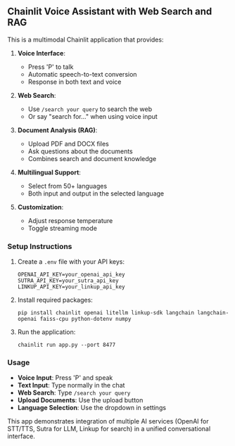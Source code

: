 ## Chainlit Voice Assistant with Web Search and RAG

This is a multimodal Chainlit application that provides:

1. **Voice Interface**:
   - Press 'P' to talk
   - Automatic speech-to-text conversion
   - Response in both text and voice

2. **Web Search**:
   - Use `/search your query` to search the web
   - Or say "search for..." when using voice input

3. **Document Analysis (RAG)**:
   - Upload PDF and DOCX files
   - Ask questions about the documents
   - Combines search and document knowledge

4. **Multilingual Support**:
   - Select from 50+ languages
   - Both input and output in the selected language

5. **Customization**:
   - Adjust response temperature
   - Toggle streaming mode

### Setup Instructions

1. Create a `.env` file with your API keys:
   ```
   OPENAI_API_KEY=your_openai_api_key
   SUTRA_API_KEY=your_sutra_api_key
   LINKUP_API_KEY=your_linkup_api_key
   ```

2. Install required packages:
   ```
   pip install chainlit openai litellm linkup-sdk langchain langchain-openai faiss-cpu python-dotenv numpy
   ```

3. Run the application:
   ```
   chainlit run app.py --port 8477
   ```

### Usage

- **Voice Input**: Press 'P' and speak
- **Text Input**: Type normally in the chat
- **Web Search**: Type `/search your query`
- **Upload Documents**: Use the upload button
- **Language Selection**: Use the dropdown in settings

This app demonstrates integration of multiple AI services (OpenAI for STT/TTS, Sutra for LLM, Linkup for search) in a unified conversational interface.